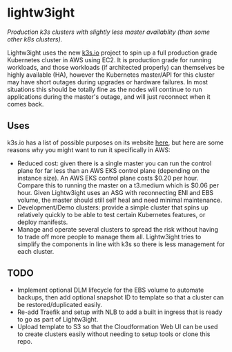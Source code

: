 # lightw3ight

*Production k3s clusters with slightly less master availablity (than some other k8s clusters).*

Lightw3ight uses the new [k3s.io](k3s.io) project to spin up a full production grade Kubernetes cluster in AWS using EC2. It is production grade for running workloads, and those workloads (if architected properly) can themselves be highly available (HA), however the Kubernetes master/API for this cluster may have short outages during upgrades or hardware failures. In most situations this should be totally fine as the nodes will continue to run applications during the master's outage, and will just reconnect when it comes back.

## Uses

k3s.io has a list of possible purposes on its website [here](https://github.com/rancher/k3s/blob/master/README.md#k3s---5-less-than-k8s), but here are some reasons why you might want to run it specifically in AWS:

* Reduced cost: given there is a single master you can run the control plane for far less than an AWS EKS control plane (depending on the instance size). An AWS EKS control plane costs $0.20 per hour. Compare this to running the master on a t3.medium which is $0.06 per hour. Given Lightw3ight uses an ASG with reconnecting ENI and EBS volume, the master should still self heal and need minimal maintenance.
* Development/Demo clusters: provide a simple cluster that spins up relatively quickly to be able to test certain Kubernetes features, or deploy manifests.
* Manage and operate several clusters to spread the risk without having to trade off more people to manage them all. Lightw3ight tries to simplify the components in line with k3s so there is less management for each cluster.

## TODO

* Implement optional DLM lifecycle for the EBS volume to automate backups, then add optional snapshot ID to template so that a cluster can be restored/duplicated easily.
* Re-add Traefik and setup with NLB to add a built in ingress that is ready to go as part of Lightw3ight.
* Upload template to S3 so that the Cloudformation Web UI can be used to create clusters easily without needing to setup tools or clone this repo.
